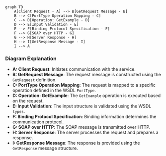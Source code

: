 ```mermaid
graph TD
    A[Client Request - A] --> B[GetRequest Message - B]
    B --> C[PortType Operation Mapping - C]
    C --> D[Operation: GetExample - D]
    D --> E[Input Validation - E]
    E --> F[Binding Protocol Specification - F]
    F --> G[SOAP over HTTP - G]
    G --> H[Server Response - H]
    H --> I[GetResponse Message - I]
    I --> A
```
### Diagram Explanation
- **A: Client Request**: Initiates communication with the service.
- **B: GetRequest Message**: The request message is constructed using the `GetRequest` definition.
- **C: PortType Operation Mapping**: The request is mapped to a specific operation defined in the WSDL `PortType`.
- **D: Operation: GetExample**: The `GetExample` operation is executed based on the request.
- **E: Input Validation**: The input structure is validated using the WSDL `types`.
- **F: Binding Protocol Specification**: Binding information determines the communication protocol.
- **G: SOAP over HTTP**: The SOAP message is transmitted over HTTP.
- **H: Server Response**: The server processes the request and prepares a response.
- **I: GetResponse Message**: The response is provided using the `GetResponse` message structure.

